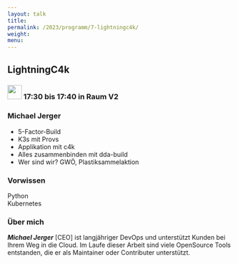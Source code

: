 ```yaml
---
layout: talk
title:
permalink: /2023/programm/7-lightningc4k/
weight:
menu:
---
```

## LightningC4k

### <img height = "32" src="../../../images/talk.svg"> 17:30 bis 17:40 in Raum V2

### Michael Jerger

* 5-Factor-Build<br>  
* K3s mit Provs<br>  
* Applikation mit c4k<br>  
* Alles zusammenbinden mit dda-build<br>  
* Wer sind wir? GWÖ, Plastiksammelaktion<br>

### Vorwissen

Python  
Kubernetes

### Über mich

<em><strong>Michael Jerger</em></strong> [CEO] ist langjähriger DevOps und unterstützt Kunden bei Ihrem Weg in die Cloud. Im Laufe dieser Arbeit sind viele OpenSource Tools entstanden, die er als Maintainer oder Contributer unterstützt.<br>


